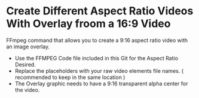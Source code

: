 # Create Different Aspect Ratio Videos With Overlay froom a 16:9 Video

FFmpeg command that allows you to create a 9:16 aspect ratio video with an image overlay.

- Use the FFMPEG Code file included in this Git for the Aspect Ratio Desired.
- Replace the placeholders with your raw video elements file names. ( recommended to keep in the same location )
- The Overlay graphic needs to have a 9:16 transparent alpha center for the video.
